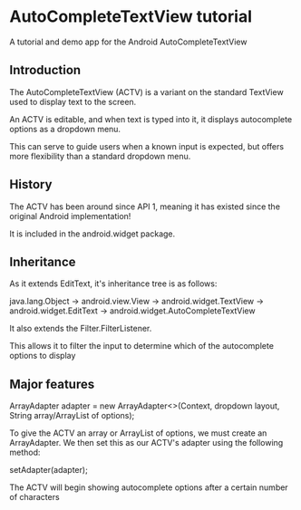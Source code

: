# AutoCompleteTextView tutorial
 A tutorial and demo app for the Android AutoCompleteTextView 

## Introduction
The AutoCompleteTextView (ACTV) is a variant on the standard TextView used to display text to the screen.

An ACTV is editable, and when text is typed into it, it displays autocomplete options as a dropdown menu.

This can serve to guide users when a known input is expected, but offers more flexibility than a standard dropdown menu.

## History
The ACTV has been around since API 1, meaning it has existed since the original Android implementation!

It is included in the	android.widget package.


## Inheritance
As it extends EditText, it's inheritance tree is as follows:

java.lang.Object -> android.view.View -> android.widget.TextView -> android.widget.EditText -> android.widget.AutoCompleteTextView

It also extends the Filter.FilterListener.

This allows it to filter the input to determine which of the autocomplete options to display

## Major features
ArrayAdapter adapter = new ArrayAdapter<>(Context, dropdown layout, String array/ArrayList of options);

To give the ACTV an array or ArrayList of options, we must create an ArrayAdapter. 
We then set this as our ACTV's adapter using the following method:

setAdapter(adapter);

The ACTV will begin showing autocomplete options after a certain number of characters


